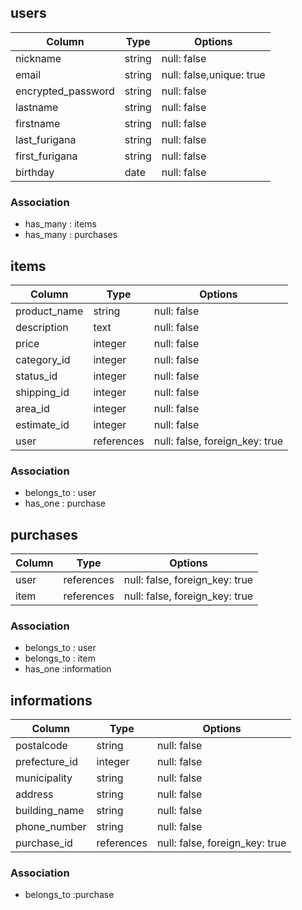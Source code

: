 ## users

| Column             | Type    | Options                  |
|--------------------|---------|--------------------------|
| nickname           | string  | null: false              |
| email              | string  | null: false,unique: true |
| encrypted_password | string  | null: false              |
| lastname           | string  | null: false              |
| firstname          | string  | null: false              |
| last_furigana      | string  | null: false              |
| first_furigana     | string  | null: false              |
| birthday           | date    | null: false              |

### Association
- has_many : items
- has_many : purchases

## items

| Column       | Type       | Options                        |
|--------------|------------|--------------------------------|
| product_name | string     | null: false                    |
| description  | text       | null: false                    |
| price        | integer    | null: false                    |
| category_id  | integer    | null: false                    |
| status_id    | integer    | null: false                    |
| shipping_id  | integer    | null: false                    |
| area_id      | integer    | null: false                    |
| estimate_id  | integer    | null: false                    |
| user         | references | null: false, foreign_key: true |


### Association
- belongs_to : user
- has_one : purchase

## purchases

| Column | Type       | Options                        |
|--------|------------|--------------------------------|
| user   | references | null: false, foreign_key: true |
| item   | references | null: false, foreign_key: true |

### Association
- belongs_to : user
- belongs_to : item
- has_one :information

## informations

| Column        | Type       | Options                        |
|---------------|------------|--------------------------------|
| postalcode    | string     | null: false                    |
| prefecture_id | integer    | null: false                    |
| municipality  | string     | null: false                    |
| address       | string     | null: false                    |
| building_name | string     | null: false                    |
| phone_number  | string     | null: false                    |
| purchase_id   | references | null: false, foreign_key: true |

### Association
- belongs_to :purchase

